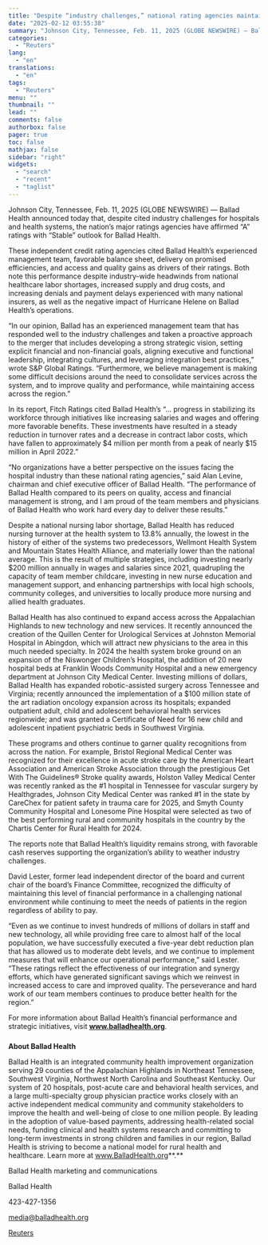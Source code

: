 ```yaml
---
title: "Despite “industry challenges,” national rating agencies maintain Ballad Health “A” ratings with “stable” outlook"
date: "2025-02-12 03:55:38"
summary: "Johnson City, Tennessee, Feb. 11, 2025 (GLOBE NEWSWIRE) — Ballad Health announced today that, despite cited industry challenges for hospitals and health systems, the nation’s major ratings agencies have affirmed “A” ratings with “Stable” outlook for Ballad Health.These independent credit rating agencies cited Ballad Health’s experienced management team, favorable balance..."
categories:
  - "Reuters"
lang:
  - "en"
translations:
  - "en"
tags:
  - "Reuters"
menu: ""
thumbnail: ""
lead: ""
comments: false
authorbox: false
pager: true
toc: false
mathjax: false
sidebar: "right"
widgets:
  - "search"
  - "recent"
  - "taglist"
---
```


Johnson City, Tennessee, Feb. 11, 2025 (GLOBE NEWSWIRE) — Ballad Health announced today that, despite cited industry challenges for hospitals and health systems, the nation’s major ratings agencies have affirmed “A” ratings with “Stable” outlook for Ballad Health.

These independent credit rating agencies cited Ballad Health’s experienced management team, favorable balance sheet, delivery on promised efficiencies, and access and quality gains as drivers of their ratings. Both note this performance despite industry-wide headwinds from national healthcare labor shortages, increased supply and drug costs, and increasing denials and payment delays experienced with many national insurers, as well as the negative impact of Hurricane Helene on Ballad Health’s operations.

“In our opinion, Ballad has an experienced management team that has responded well to the industry challenges and taken a proactive approach to the merger that includes developing a strong strategic vision, setting explicit financial and non-financial goals, aligning executive and functional leadership, integrating cultures, and leveraging integration best practices,” wrote S&P Global Ratings. “Furthermore, we believe management is making some difficult decisions around the need to consolidate services across the system, and to improve quality and performance, while maintaining access across the region.”

In its report, Fitch Ratings cited Ballad Health’s “… progress in stabilizing its workforce through initiatives like increasing salaries and wages and offering more favorable benefits. These investments have resulted in a steady reduction in turnover rates and a decrease in contract labor costs, which have fallen to approximately $4 million per month from a peak of nearly $15 million in April 2022.”

“No organizations have a better perspective on the issues facing the hospital industry than these national rating agencies,” said Alan Levine, chairman and chief executive officer of Ballad Health. “The performance of Ballad Health compared to its peers on quality, access and financial management is strong, and I am proud of the team members and physicians of Ballad Health who work hard every day to deliver these results.”

Despite a national nursing labor shortage, Ballad Health has reduced nursing turnover at the health system to 13.8% annually, the lowest in the history of either of the systems two predecessors, Wellmont Health System and Mountain States Health Alliance, and materially lower than the national average. This is the result of multiple strategies, including investing nearly $200 million annually in wages and salaries since 2021, quadrupling the capacity of team member childcare, investing in new nurse education and management support, and enhancing partnerships with local high schools, community colleges, and universities to locally produce more nursing and allied health graduates.

Ballad Health has also continued to expand access across the Appalachian Highlands to new technology and new services. It recently announced the creation of the Quillen Center for Urological Services at Johnston Memorial Hospital in Abingdon, which will attract new physicians to the area in this much needed specialty. In 2024 the health system broke ground on an expansion of the Niswonger Children’s Hospital, the addition of 20 new hospital beds at Franklin Woods Community Hospital and a new emergency department at Johnson City Medical Center. Investing millions of dollars, Ballad Health has expanded robotic-assisted surgery across Tennessee and Virginia; recently announced the implementation of a $100 million state of the art radiation oncology expansion across its hospitals; expanded outpatient adult, child and adolescent behavioral health services regionwide; and was granted a Certificate of Need for 16 new child and adolescent inpatient psychiatric beds in Southwest Virginia.

These programs and others continue to garner quality recognitions from across the nation. For example, Bristol Regional Medical Center was recognized for their excellence in acute stroke care by the American Heart Association and American Stroke Association through the prestigious Get With The Guidelines® Stroke quality awards, Holston Valley Medical Center was recently ranked as the #1 hospital in Tennessee for vascular surgery by Healthgrades, Johnson City Medical Center was ranked #1 in the state by CareChex for patient safety in trauma care for 2025, and Smyth County Community Hospital and Lonesome Pine Hospital were selected as two of the best performing rural and community hospitals in the country by the Chartis Center for Rural Health for 2024.

The reports note that Ballad Health’s liquidity remains strong, with favorable cash reserves supporting the organization’s ability to weather industry challenges.

David Lester, former lead independent director of the board and current chair of the board’s Finance Committee, recognized the difficulty of maintaining this level of financial performance in a challenging national environment while continuing to meet the needs of patients in the region regardless of ability to pay.

“Even as we continue to invest hundreds of millions of dollars in staff and new technology, all while providing free care to almost half of the local population, we have successfully executed a five-year debt reduction plan that has allowed us to moderate debt levels, and we continue to implement measures that will enhance our operational performance,” said Lester. “These ratings reflect the effectiveness of our integration and synergy efforts, which have generated significant savings which we reinvest in increased access to care and improved quality. The perseverance and hard work of our team members continues to produce better health for the region.”

For more information about Ballad Health’s financial performance and strategic initiatives, visit **www.balladhealth.org**.

###

**About Ballad Health**

Ballad Health is an integrated community health improvement organization serving 29 counties of the Appalachian Highlands in Northeast Tennessee, Southwest Virginia, Northwest North Carolina and Southeast Kentucky. Our system of 20 hospitals, post-acute care and behavioral health services, and a large multi-specialty group physician practice works closely with an active independent medical community and community stakeholders to improve the health and well-being of close to one million people. By leading in the adoption of value-based payments, addressing health-related social needs, funding clinical and health systems research and committing to long-term investments in strong children and families in our region, Ballad Health is striving to become a national model for rural health and healthcare. Learn more at www.BalladHealth.org**.**

Ballad Health marketing and communications

Ballad Health

423-427-1356

media@balladhealth.org

[Reuters](https://www.tradingview.com/news/reuters.com,2025-02-11:newsml_GNX87PD77:0-despite-industry-challenges-national-rating-agencies-maintain-ballad-health-a-ratings-with-stable-outlook/)
